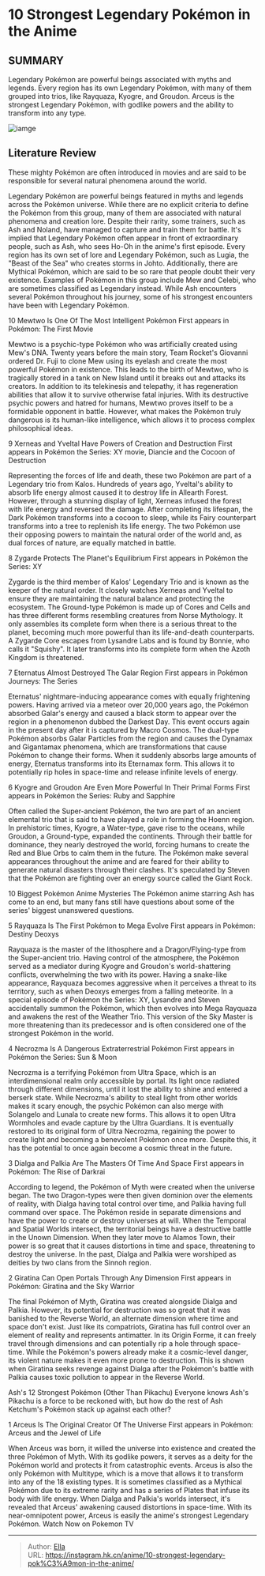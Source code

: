 # 10 Strongest Legendary Pokémon in the Anime


## SUMMARY 


 Legendary Pokémon are powerful beings associated with myths and legends. 
 Every region has its own Legendary Pokémon, with many of them grouped into trios, like Rayquaza, Kyogre, and Groudon. 
 Arceus is the strongest Legendary Pokémon, with godlike powers and the ability to transform into any type. 

![iamge](https://static1.srcdn.com/wordpress/wp-content/uploads/2024/01/featured-image-legendary-pokemon-modified-2.jpg)

## Literature Review

These mighty Pokémon are often introduced in movies and are said to be responsible for several natural phenomena around the world.




Legendary Pokémon are powerful beings featured in myths and legends across the Pokémon universe. While there are no explicit criteria to define the Pokémon from this group, many of them are associated with natural phenomena and creation lore. Despite their rarity, some trainers, such as Ash and Noland, have managed to capture and train them for battle.
It&#39;s implied that Legendary Pokémon often appear in front of extraordinary people, such as Ash, who sees Ho-Oh in the anime&#39;s first episode. Every region has its own set of lore and Legendary Pokémon, such as Lugia, the &#34;Beast of the Sea&#34; who creates storms in Johto. Additionally, there are Mythical Pokémon, which are said to be so rare that people doubt their very existence. Examples of Pokémon in this group include Mew and Celebi, who are sometimes classified as Legendary instead. While Ash encounters several Pokémon throughout his journey, some of his strongest encounters have been with Legendary Pokémon.









 








 10  Mewtwo Is One Of The Most Intelligent Pokémon 
First appears in Pokémon: The First Movie
        

Mewtwo is a psychic-type Pokémon who was artificially created using Mew&#39;s DNA. Twenty years before the main story, Team Rocket&#39;s Giovanni ordered Dr. Fuji to clone Mew using its eyelash and create the most powerful Pokémon in existence. This leads to the birth of Mewtwo, who is tragically stored in a tank on New Island until it breaks out and attacks its creators. In addition to its telekinesis and telepathy, it has regeneration abilities that allow it to survive otherwise fatal injuries. With its destructive psychic powers and hatred for humans, Mewtwo proves itself to be a formidable opponent in battle. However, what makes the Pokémon truly dangerous is its human-like intelligence, which allows it to process complex philosophical ideas.





 9  Xerneas and Yveltal Have Powers of Creation and Destruction 
First appears in Pokémon the Series: XY movie, Diancie and the Cocoon of Destruction


 







Representing the forces of life and death, these two Pokémon are part of a Legendary trio from Kalos. Hundreds of years ago, Yveltal&#39;s ability to absorb life energy almost caused it to destroy life in Allearth Forest. However, through a stunning display of light, Xerneas infused the forest with life energy and reversed the damage. After completing its lifespan, the Dark Pokémon transforms into a cocoon to sleep, while its Fairy counterpart transforms into a tree to replenish its life energy. The two Pokémon use their opposing powers to maintain the natural order of the world and, as dual forces of nature, are equally matched in battle.





 8  Zygarde Protects The Planet&#39;s Equilibrium 
First appears in Pokémon the Series: XY
        

Zygarde is the third member of Kalos&#39; Legendary Trio and is known as the keeper of the natural order. It closely watches Xerneas and Yveltal to ensure they are maintaining the natural balance and protecting the ecosystem. The Ground-type Pokémon is made up of Cores and Cells and has three different forms resembling creatures from Norse Mythology. It only assembles its complete form when there is a serious threat to the planet, becoming much more powerful than its life-and-death counterparts. A Zygarde Core escapes from Lysandre Labs and is found by Bonnie, who calls it &#34;Squishy&#34;. It later transforms into its complete form when the Azoth Kingdom is threatened.





 7  Eternatus Almost Destroyed The Galar Region 
First appears in Pokémon Journeys: The Series
        

Eternatus&#39; nightmare-inducing appearance comes with equally frightening powers. Having arrived via a meteor over 20,000 years ago, the Pokémon absorbed Galar&#39;s energy and caused a black storm to appear over the region in a phenomenon dubbed the Darkest Day. This event occurs again in the present day after it is captured by Macro Cosmos. The dual-type Pokémon absorbs Galar Particles from the region and causes the Dynamax and Gigantamax phenomena, which are transformations that cause Pokémon to change their forms. When it suddenly absorbs large amounts of energy, Eternatus transforms into its Eternamax form. This allows it to potentially rip holes in space-time and release infinite levels of energy.





 6  Kyogre and Groudon Are Even More Powerful In Their Primal Forms 
First appears in Pokémon the Series: Ruby and Sapphire
        

Often called the Super-ancient Pokémon, the two are part of an ancient elemental trio that is said to have played a role in forming the Hoenn region. In prehistoric times, Kyogre, a Water-type, gave rise to the oceans, while Groudon, a Ground-type, expanded the continents. Through their battle for dominance, they nearly destroyed the world, forcing humans to create the Red and Blue Orbs to calm them in the future. The Pokémon make several appearances throughout the anime and are feared for their ability to generate natural disasters through their clashes. It&#39;s speculated by Steven that the Pokémon are fighting over an energy source called the Giant Rock.
            
 
 10 Biggest Pokémon Anime Mysteries 
The Pokémon anime starring Ash has come to an end, but many fans still have questions about some of the series&#39; biggest unanswered questions.








 5  Rayquaza Is The First Pokémon to Mega Evolve 
First appears in Pokémon: Destiny Deoxys
        

Rayquaza is the master of the lithosphere and a Dragon/Flying-type from the Super-ancient trio. Having control of the atmosphere, the Pokémon served as a mediator during Kyogre and Groudon&#39;s world-shattering conflicts, overwhelming the two with its power. Having a snake-like appearance, Rayquaza becomes aggressive when it perceives a threat to its territory, such as when Deoxys emerges from a falling meteorite. In a special episode of Pokémon the Series: XY, Lysandre and Steven accidentally summon the Pokémon, which then evolves into Mega Rayquaza and awakens the rest of the Weather Trio. This version of the Sky Master is more threatening than its predecessor and is often considered one of the strongest Pokémon in the world.





 4  Necrozma Is A Dangerous Extraterrestrial Pokémon 
First appears in Pokémon the Series: Sun &amp; Moon


 







Necrozma is a terrifying Pokémon from Ultra Space, which is an interdimensional realm only accessible by portal. Its light once radiated through different dimensions, until it lost the ability to shine and entered a berserk state. While Necrozma&#39;s ability to steal light from other worlds makes it scary enough, the psychic Pokémon can also merge with Solangelo and Lunala to create new forms. This allows it to open Ultra Wormholes and evade capture by the Ultra Guardians. It is eventually restored to its original form of Ultra Necrozma, regaining the power to create light and becoming a benevolent Pokémon once more. Despite this, it has the potential to once again become a cosmic threat in the future.





 3  Dialga and Palkia Are The Masters Of Time And Space 
First appears in Pokémon: The Rise of Darkrai
        

According to legend, the Pokémon of Myth were created when the universe began. The two Dragon-types were then given dominion over the elements of reality, with Dialga having total control over time, and Palkia having full command over space. The Pokémon reside in separate dimensions and have the power to create or destroy universes at will. When the Temporal and Spatial Worlds intersect, the territorial beings have a destructive battle in the Unown Dimension. When they later move to Alamos Town, their power is so great that it causes distortions in time and space, threatening to destroy the universe. In the past, Dialga and Palkia were worshiped as deities by two clans from the Sinnoh region.





 2  Giratina Can Open Portals Through Any Dimension 
First appears in Pokémon: Giratina and the Sky Warrior
        

The final Pokémon of Myth, Giratina was created alongside Dialga and Palkia. However, its potential for destruction was so great that it was banished to the Reverse World, an alternate dimension where time and space don&#39;t exist. Just like its compatriots, Giratina has full control over an element of reality and represents antimatter. In its Origin Forme, it can freely travel through dimensions and can potentially rip a hole through space-time. While the Pokémon&#39;s powers already make it a cosmic-level danger, its violent nature makes it even more prone to destruction. This is shown when Giratina seeks revenge against Dialga after the Pokémon&#39;s battle with Palkia causes toxic pollution to appear in the Reverse World.
            
 
 Ash&#39;s 12 Strongest Pokémon (Other Than Pikachu) 
Everyone knows Ash&#39;s Pikachu is a force to be reckoned with, but how do the rest of Ash Ketchum&#39;s Pokémon stack up against each other?








 1  Arceus Is The Original Creator Of The Universe 
First appears in Pokémon: Arceus and the Jewel of Life


 







When Arceus was born, it willed the universe into existence and created the three Pokémon of Myth. With its godlike powers, it serves as a deity for the Pokémon world and protects it from catastrophic events. Arceus is also the only Pokémon with Multitype, which is a move that allows it to transform into any of the 18 existing types. It is sometimes classified as a Mythical Pokémon due to its extreme rarity and has a series of Plates that infuse its body with life energy. When Dialga and Palkia&#39;s worlds intersect, it&#39;s revealed that Arceus&#39; awakening caused distortions in space-time. With its near-omnipotent power, Arceus is easily the anime&#39;s strongest Legendary Pokémon.
Watch Now on Pokemon TV


---

> Author: [Ella](https://instagram.hk.cn/)  
> URL: https://instagram.hk.cn/anime/10-strongest-legendary-pok%C3%A9mon-in-the-anime/  

